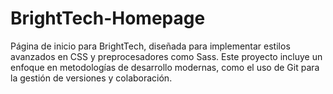 # BrightTech-Homepage
Página de inicio para BrightTech, diseñada para implementar estilos avanzados en CSS y preprocesadores como Sass. Este proyecto incluye un enfoque en metodologías de desarrollo modernas, como el uso de Git para la gestión de versiones y colaboración.
